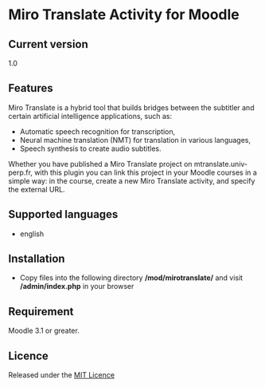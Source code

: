 # Miro Translate Activity for Moodle #

## Current version ##

1.0

## Features ##

Miro Translate is a hybrid tool that builds bridges between the subtitler and certain artificial intelligence applications, such as:

- Automatic speech recognition for transcription,
- Neural machine translation (NMT) for translation in various languages,
- Speech synthesis to create audio subtitles.

Whether you have published a Miro Translate project on mtranslate.univ-perp.fr, with this plugin you can link this project in your Moodle courses in a simple way: in the course, create a new Miro Translate activity, and specify the external URL.

## Supported languages ##
- english

## Installation ##

- Copy files into the following directory **/mod/mirotranslate/** and visit **/admin/index.php** in your browser

## Requirement ##

Moodle 3.1 or greater.

## Licence ##

Released under the [MIT Licence](https://opensource.org/licenses/MIT)